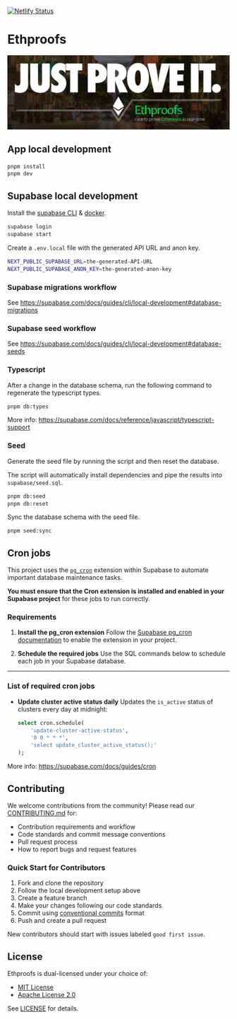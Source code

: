 [![Netlify Status](https://api.netlify.com/api/v1/badges/6aef8d9a-757e-4588-9cde-8864c655dfd5/deploy-status?branch=main)](https://app.netlify.com/sites/ethproofs/deploys?branch=main)

# Ethproofs

![Header PNG](./public/images/just-prove-it.png)

## App local development

```bash
pnpm install
pnpm dev
```

## Supabase local development

Install the [supabase CLI](https://supabase.com/docs/guides/cli/getting-started) & [docker](https://docs.docker.com/get-started/get-docker/).

```bash
supabase login
supabase start
```

Create a `.env.local` file with the generated API URL and anon key.

```bash
NEXT_PUBLIC_SUPABASE_URL=the-generated-API-URL
NEXT_PUBLIC_SUPABASE_ANON_KEY=the-generated-anon-key
```

### Supabase migrations workflow

See https://supabase.com/docs/guides/cli/local-development#database-migrations

### Supabase seed workflow

See https://supabase.com/docs/guides/cli/local-development#database-seeds

### Typescript

After a change in the database schema, run the following command to regenerate the typescript types.

```bash
pnpm db:types
```

More info: https://supabase.com/docs/reference/javascript/typescript-support

### Seed

Generate the seed file by running the script and then reset the database.

The script will automatically install dependencies and pipe the results into `supabase/seed.sql`.

```bash
pnpm db:seed
pnpm db:reset
```

Sync the database schema with the seed file.

```bash
pnpm seed:sync
```

## Cron jobs

This project uses the [`pg_cron`](https://github.com/citusdata/pg_cron) extension within Supabase to automate important database maintenance tasks.

**You must ensure that the Cron extension is installed and enabled in your Supabase project** for these jobs to run correctly.

### Requirements

1. **Install the pg_cron extension**
   Follow the [Supabase pg_cron documentation](https://supabase.com/docs/guides/cron/install) to enable the extension in your project.

2. **Schedule the required jobs**
   Use the SQL commands below to schedule each job in your Supabase database.

---

### List of required cron jobs

- **Update cluster active status daily**
  Updates the `is_active` status of clusters every day at midnight:
  ```sql
  select cron.schedule(
      'update-cluster-active-status',
      '0 0 * * *',
      'select update_cluster_active_status();'
  );
  ```

More info: https://supabase.com/docs/guides/cron

## Contributing

We welcome contributions from the community! Please read our [CONTRIBUTING.md](./CONTRIBUTING.md) for:

- Contribution requirements and workflow
- Code standards and commit message conventions
- Pull request process
- How to report bugs and request features

### Quick Start for Contributors

1. Fork and clone the repository
2. Follow the local development setup above
3. Create a feature branch
4. Make your changes following our code standards
5. Commit using [conventional commits](https://www.conventionalcommits.org/) format
6. Push and create a pull request

New contributors should start with issues labeled `good first issue`.

## License

Ethproofs is dual-licensed under your choice of:

- [MIT License](LICENSE-MIT)
- [Apache License 2.0](LICENSE-APACHE)

See [LICENSE](LICENSE) for details.
